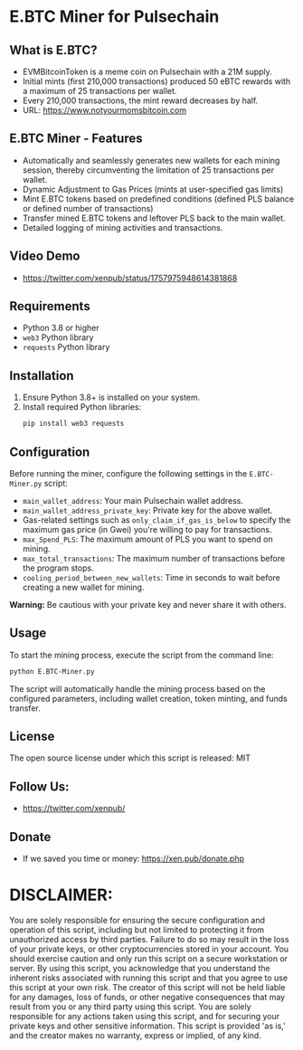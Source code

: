 
# E.BTC Miner for Pulsechain

## What is E.BTC?

- EVMBitcoinToken is a meme coin on Pulsechain with a 21M supply.
- Initial mints (first 210,000 transactions) produced 50 eBTC rewards with a maximum of 25 transactions per wallet. 
- Every 210,000 transactions, the mint reward decreases by half.
- URL: https://www.notyourmomsbitcoin.com


## E.BTC Miner - Features

- Automatically and seamlessly generates new wallets for each mining session, thereby circumventing the limitation of 25 transactions per wallet.
- Dynamic Adjustment to Gas Prices (mints at user-specified gas limits)
- Mint E.BTC tokens based on predefined conditions (defined PLS balance or defined number of transactions)
- Transfer mined E.BTC tokens and leftover PLS back to the main wallet.
- Detailed logging of mining activities and transactions.

## Video Demo

- https://twitter.com/xenpub/status/1757975948614381868

## Requirements

- Python 3.8 or higher
- `web3` Python library
- `requests` Python library

## Installation

1. Ensure Python 3.8+ is installed on your system.
2. Install required Python libraries:
   ```bash
   pip install web3 requests
   ```

## Configuration

Before running the miner, configure the following settings in the `E.BTC-Miner.py` script:

- `main_wallet_address`: Your main Pulsechain wallet address.
- `main_wallet_address_private_key`: Private key for the above wallet.
- Gas-related settings such as `only_claim_if_gas_is_below` to specify the maximum gas price (in Gwei) you're willing to pay for transactions.
- `max_Spend_PLS`: The maximum amount of PLS you want to spend on mining.
- `max_total_transactions`: The maximum number of transactions before the program stops.
- `cooling_period_between_new_wallets`: Time in seconds to wait before creating a new wallet for mining.

**Warning:** Be cautious with your private key and never share it with others.

## Usage

To start the mining process, execute the script from the command line:

```bash
python E.BTC-Miner.py
```

The script will automatically handle the mining process based on the configured parameters, including wallet creation, token minting, and funds transfer.

## License

The open source license under which this script is released: MIT


## Follow Us:

- https://twitter.com/xenpub/


## Donate

- If we saved you time or money: https://xen.pub/donate.php


# DISCLAIMER:

You are solely responsible for ensuring the secure configuration and operation of this script, including but not limited to protecting it from unauthorized access by third parties. Failure to do so may result in the loss of your private keys, or other cryptocurrencies stored in your account. You should exercise caution and only run this script on a secure workstation or server.
By using this script, you acknowledge that you understand the inherent risks associated with running this script and that you agree to use this script at your own risk.
The creator of this script will not be held liable for any damages, loss of funds, or other negative consequences that may result from you or any third party using this script.
You are solely responsible for any actions taken using this script, and for securing your private keys and other sensitive information.
This script is provided 'as is,' and the creator makes no warranty, express or implied, of any kind.

